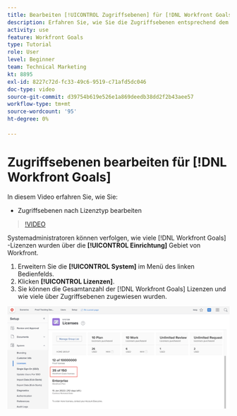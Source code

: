 ```yaml
---
title: Bearbeiten [!UICONTROL Zugriffsebenen] für [!DNL Workfront Goals]
description: Erfahren Sie, wie Sie die Zugriffsebenen entsprechend dem Lizenztyp für Ihre Benutzer bearbeiten können in [!DNL Workfront Goals].
activity: use
feature: Workfront Goals
type: Tutorial
role: User
level: Beginner
team: Technical Marketing
kt: 8895
exl-id: 8227c72d-fc33-49c6-9519-c71afd5dc046
doc-type: video
source-git-commit: d39754b619e526e1a869deedb38dd2f2b43aee57
workflow-type: tm+mt
source-wordcount: '95'
ht-degree: 0%

---
```


# Zugriffsebenen bearbeiten für [!DNL Workfront Goals]

In diesem Video erfahren Sie, wie Sie:

* Zugriffsebenen nach Lizenztyp bearbeiten

>[!VIDEO](https://video.tv.adobe.com/v/335189/?quality=12)

Systemadministratoren können verfolgen, wie viele [!DNL Workfront Goals] -Lizenzen wurden über die **[!UICONTROL Einrichtung]** Gebiet von Workfront.

1. Erweitern Sie die **[!UICONTROL System]** im Menü des linken Bedienfelds.
1. Klicken **[!UICONTROL Lizenzen]**.
1. Sie können die Gesamtanzahl der [!DNL Workfront Goals] Lizenzen und wie viele über Zugriffsebenen zugewiesen wurden.

![Screenshot der Anzahl [!DNL Workfront Goals] Lizenzen im Bereich Einstellungen von [!DNL Workfront]](assets/02-workfront-goals-licenses.png)
